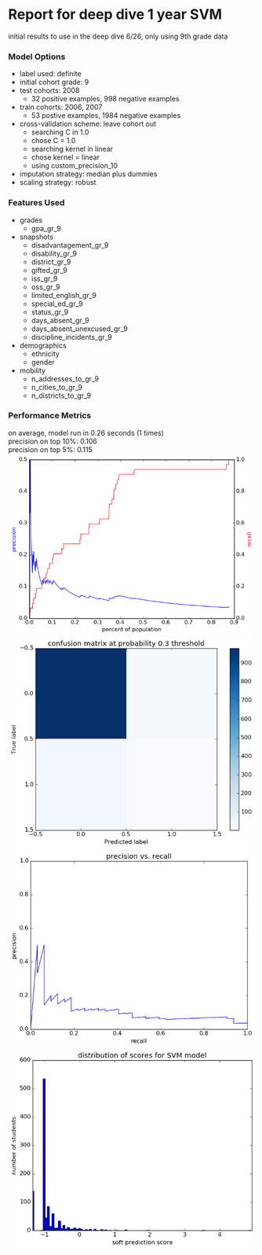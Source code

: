# Report for deep dive 1 year SVM
initial results to use in the deep dive 6/26, only using 9th grade data

### Model Options
* label used: definite
* initial cohort grade: 9
* test cohorts: 2008
	 * 32 positive examples, 998 negative examples
* train cohorts: 2006, 2007
	 * 53 postive examples, 1984 negative examples
* cross-validation scheme: leave cohort out
	 * searching C in 1.0
	 * chose C = 1.0
	 * searching kernel in linear
	 * chose kernel = linear
	 * using custom_precision_10
* imputation strategy: median plus dummies
* scaling strategy: robust

### Features Used
* grades
	 * gpa_gr_9
* snapshots
	 * disadvantagement_gr_9
	 * disability_gr_9
	 * district_gr_9
	 * gifted_gr_9
	 * iss_gr_9
	 * oss_gr_9
	 * limited_english_gr_9
	 * special_ed_gr_9
	 * status_gr_9
	 * days_absent_gr_9
	 * days_absent_unexcused_gr_9
	 * discipline_incidents_gr_9
* demographics
	 * ethnicity
	 * gender
* mobility
	 * n_addresses_to_gr_9
	 * n_cities_to_gr_9
	 * n_districts_to_gr_9

### Performance Metrics
on average, model run in 0.26 seconds (1 times) <br/>precision on top 10%: 0.106 <br/>precision on top 5%: 0.115 <br/>![deep_dive_1_year_SVM_precision_recall_at_k.png](deep_dive_1_year_SVM_precision_recall_at_k.png)
![deep_dive_1_year_SVM_confusion_mat_0.3.png](deep_dive_1_year_SVM_confusion_mat_0.3.png)
![deep_dive_1_year_SVM_pr_vs_threshold.png](deep_dive_1_year_SVM_pr_vs_threshold.png)
![deep_dive_1_year_SVM_score_dist.png](deep_dive_1_year_SVM_score_dist.png)

